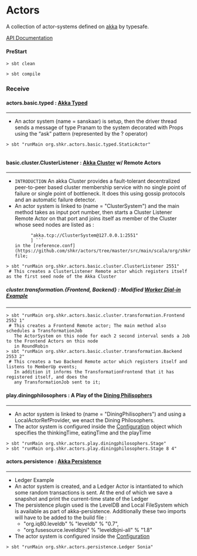 # Actors

A collection of actor-systems defined on [akka](http://akka.io/docs/) by typesafe.

[API Documentation](http://shkr.github.io/actors)

#### PreStart
```
> sbt clean

> sbt compile
```

### Receive


#### actors.basic.typed : [Akka Typed](http://doc.akka.io/docs/akka/snapshot/scala/typed.html)
---

  * An actor system (name = sanskaar) is setup, then the driver thread sends a message of type Pranam to the system 
     decorated with Props using the “ask” pattern (represented by the ? operator)
```
> sbt "runMain org.shkr.actors.basic.typed.StaticActor"
 
```

#### basic.cluster.ClusterListener : [Akka Cluster](http://doc.akka.io/docs/akka/snapshot/common/cluster.html) w/ Remote Actors 
---
 * `INTRODUCTION` An akka Cluster provides a fault-tolerant decentralized peer-to-peer based cluster membership service 
    with no single point of failure or single point of bottleneck. It does this using gossip protocols 
    and an automatic failure detector.
  * An actor system is linked to (name = "ClusterSystem") and the main method takes as input port number,
    then starts a Cluster Listener Remote Actor on that port
    and joins itself as member of the Cluster whose seed nodes are listed as :
    ``` seed-nodes = [
          "akka.tcp://ClusterSystem@127.0.0.1:2551"
          ] ```
    in the [reference.conf](https://github.com/shkr/actors/tree/master/src/main/scala/org/shkr/actors/basic/cluster/conf/reference.conf) file;      
```
> sbt "runMain org.shkr.actors.basic.cluster.ClusterListener 2551"  
 # This creates a ClusterListener Remote actor which registers itself as the first seed node of the Akka Cluster
```
##### cluster.transformation.{Frontend, Backend} : Modified [Worker Dial-in Example](http://doc.akka.io/docs/akka/snapshot/scala/cluster-usage.html#Worker_Dial-in_Example) 
---
```
> sbt "runMain org.shkr.actors.basic.cluster.transformation.Frontend 2552 1" 
 # This creates a Frontend Remote actor; The main method also schedules a TransformationJob
   The ActorSystem on this node for each 2 second interval sends a Job to the Frontend Actors on this node
   in RoundRobin
> sbt "runMain org.shkr.actors.basic.cluster.transformation.Backend 2553 2"  
 # This creates a two Backend Remote actor which registers itself and listens to MemberUp events;
   In addition it informs the TransformationFrontend that it has registered itself, and does the
   any TransformationJob sent to it;
```

#### play.diningphilosophers : A Play of the [Dining Philisophers](https://en.wikipedia.org/wiki/Dining_philosophers_problem)
---
  * An actor system is linked to (name = "DiningPhilisophers") and using a LocalActorRefProvider,
    we enact the Dining Philosophers.
  * The actor system is configured inside the [Configuration](https://github.com/shkr/actors/blob/master/src/main/scala/org/shkr/actors/play/diningphilosophers/Configuration.scala)
    object which specifies the thinkingTime, eatingTime and the playTime

```
> sbt "runMain org.shkr.actors.play.diningphilosophers.Stage"
> sbt "runMain org.shkr.actors.play.diningphilosophers.Stage 8 4"
```

#### actors.persistence : [Akka Persistence](http://doc.akka.io/docs/akka/snapshot/scala/persistence.html)
---
  * Ledger Example
   * An actor system is created, and a Ledger Actor is intantiated to which some random transactions is sent. At the end 
    of which we save a snapshot and print the current-time state of the Ledger
   * The persistence plugin used is the LevelDB and Local FileSystem which is available as part of akka-persistence.
     Additionally these two imports will have to be added to the build file :
      - "org.iq80.leveldb"  % "leveldb" % "0.7",
      - "org.fusesource.leveldbjni" % "leveldbjni-all"   % "1.8"
   * The actor system is configured inside the [Configuration](https://github.com/shkr/actors/blob/master/src/main/scala/org/shkr/actors/persistence/Configuration.scala)

```
> sbt "runMain org.shkr.actors.persistence.Ledger Sonia"
```
